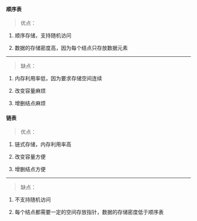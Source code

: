 
#### 顺序表

> 优点：

1. 顺序存储，支持随机访问

2. 数据的存储密度高，因为每个结点只存放数据元素

---

> 缺点：

1. 内存利用率低，因为要求存储空间连续

2. 改变容量麻烦

3. 增删结点麻烦

#### 链表

> 优点：

1. 链式存储，内存利用率高

2. 改变容量方便

3. 增删结点方便

---

> 缺点：

1. 不支持随机访问

2. 每个结点都需要一定的空间存放指针，数据的存储密度低于顺序表
